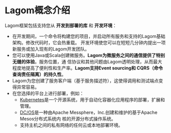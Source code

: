Lagom概念介绍
===================================================================================
Lagom框架包括支持您从 **开发到部署的库** 和 **开发环境**：
+ 在开发期间，一个命令将构建您的项目，并启动所有服务和支持的Lagom基础架构。修改代码时，它会热重载。 
开发环境使您可以在短短几分钟内提出一项新服务或加入现有的Lagom开发团队。
+ 您可以使用Java或Scala创建微服务。**Lagom为微服务之间的通信提供了特别无缝的体验**。服务位置，通
信协议和其他问题由Lagom透明处理，从而最大程度地提高了便利性和生产率。**Lagom支持Event sourcing和
CQRS（命令查询责任隔离）的持久性**。
+ Lagom为您创建了服务客户端（基于服务描述符），这使得调用和测试端点变得异常容易。
+ 在您选择的平台上进行部署，例如：
    - [Kubernetes](https://kubernetes.io/)是一个开源系统，用于自动化容器化应用程序的部署，扩展和管理。
    - [DC/OS](https://dcos.io/)是一种由Apache Messphere，Inc.创建和维护的基于Apache Mesos分布式系统内
    核的开源分布式操作系统。
    - 支持主机之间的私有网络的任何云或本地部署环境。